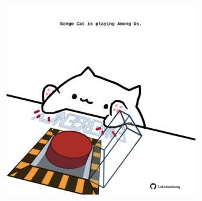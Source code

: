 <!-- built at 26/02/2022, 07:00:55 UTC -->
<p align="center">
  <img width="500" height="500" src="./ReadmeImage.svg">
</p>
